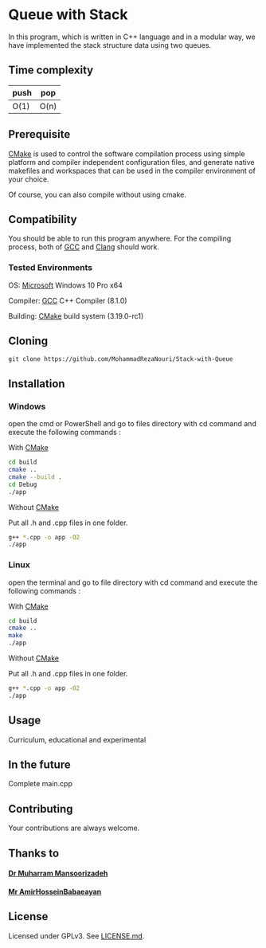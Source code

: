 # Queue with Stack
In this program, which is written in C++ language and in a modular way, we have implemented the stack structure data using two queues.

## Time complexity
|   push   |   pop   |
|----------|---------|
|   O(1)   |   O(n)  |

## Prerequisite
[CMake](https://cmake.org/) is used to control the software compilation process using simple platform and compiler independent configuration files, and generate native makefiles and workspaces that can be used in the compiler environment of your choice.

Of course, you can also compile without using cmake.

## Compatibility
You should be able to run this program anywhere. For the compiling process, both of [GCC](https://gcc.gnu.org/) and [Clang](https://clang.llvm.org/) should work.
### Tested Environments
OS:  [Microsoft](https://www.microsoft.com/uk-ua/) Windows 10 Pro x64

Compiler: [GCC](https://gcc.gnu.org/) C++ Compiler (8.1.0)

Building: [CMake](https://cmake.org/) build system (3.19.0-rc1)

## Cloning
```
git clone https://github.com/MohammadRezaNouri/Stack-with-Queue
```

## Installation
### Windows
open the cmd or PowerShell and go to files directory with cd command and execute the following commands :

With [CMake](https://cmake.org/)
```bash
cd build
cmake ..
cmake --build .
cd Debug
./app
```
Without [CMake](https://cmake.org/)

Put all .h and .cpp files in one folder.
```bash
g++ *.cpp -o app -O2
./app
```

### Linux
open the terminal and go to file directory with cd command and execute the following commands :

With [CMake](https://cmake.org/)
```bash
cd build
cmake ..
make
./app
```
Without [CMake](https://cmake.org/)

Put all .h and .cpp files in one folder.
```bash
g++ *.cpp -o app -O2
./app
```

## Usage
Curriculum, educational and experimental

## In the future
Complete main.cpp

## Contributing
Your contributions are always welcome.

## Thanks to
#### [Dr Muharram Mansoorizadeh](https://github.com/mansoorm1)
#### [Mr AmirHosseinBabaeayan](https://github.com/AmirHosseinBabaeayan)

## License
Licensed under GPLv3. See [LICENSE.md](https://github.com/MohammadRezaNouri/Stack-with-Queue/blob/main/LICENSE).
